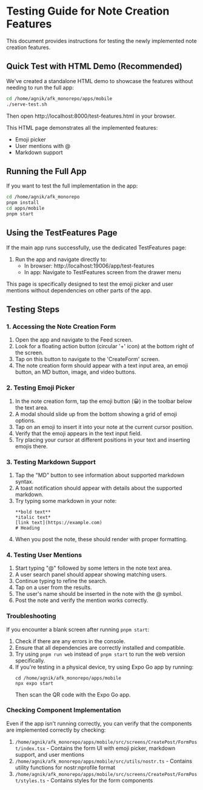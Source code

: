 # Testing Guide for Note Creation Features

This document provides instructions for testing the newly implemented note creation features.

## Quick Test with HTML Demo (Recommended)

We've created a standalone HTML demo to showcase the features without needing to run the full app:

```bash
cd /home/agnik/afk_monorepo/apps/mobile
./serve-test.sh
```

Then open http://localhost:8000/test-features.html in your browser.

This HTML page demonstrates all the implemented features:
- Emoji picker 
- User mentions with @
- Markdown support

## Running the Full App

If you want to test the full implementation in the app:

```bash
cd /home/agnik/afk_monorepo
pnpm install
cd apps/mobile
pnpm start
```

## Using the TestFeatures Page

If the main app runs successfully, use the dedicated TestFeatures page:

1. Run the app and navigate directly to:
   - In browser: http://localhost:19006/app/test-features
   - In app: Navigate to TestFeatures screen from the drawer menu

This page is specifically designed to test the emoji picker and user mentions without dependencies on other parts of the app.

## Testing Steps

### 1. Accessing the Note Creation Form

1. Open the app and navigate to the Feed screen.
2. Look for a floating action button (circular '+' icon) at the bottom right of the screen.
3. Tap on this button to navigate to the 'CreateForm' screen.
4. The note creation form should appear with a text input area, an emoji button, an MD button, image, and video buttons.

### 2. Testing Emoji Picker

1. In the note creation form, tap the emoji button (😀) in the toolbar below the text area.
2. A modal should slide up from the bottom showing a grid of emoji options.
3. Tap on an emoji to insert it into your note at the current cursor position.
4. Verify that the emoji appears in the text input field.
5. Try placing your cursor at different positions in your text and inserting emojis there.

### 3. Testing Markdown Support

1. Tap the "MD" button to see information about supported markdown syntax.
2. A toast notification should appear with details about the supported markdown.
3. Try typing some markdown in your note:
   ```
   **bold text**
   *italic text*
   [link text](https://example.com)
   # Heading
   ```
4. When you post the note, these should render with proper formatting.

### 4. Testing User Mentions

1. Start typing "@" followed by some letters in the note text area.
2. A user search panel should appear showing matching users.
3. Continue typing to refine the search.
4. Tap on a user from the results.
5. The user's name should be inserted in the note with the @ symbol.
6. Post the note and verify the mention works correctly.

### Troubleshooting

If you encounter a blank screen after running `pnpm start`:

1. Check if there are any errors in the console.
2. Ensure that all dependencies are correctly installed and compatible.
3. Try using `pnpm run web` instead of `pnpm start` to run the web version specifically.
4. If you're testing in a physical device, try using Expo Go app by running:
   ```
   cd /home/agnik/afk_monorepo/apps/mobile
   npx expo start
   ```
   Then scan the QR code with the Expo Go app.

### Checking Component Implementation

Even if the app isn't running correctly, you can verify that the components are 
implemented correctly by checking:

1. `/home/agnik/afk_monorepo/apps/mobile/src/screens/CreatePost/FormPost/index.tsx` - Contains the form UI with emoji picker, markdown support, and user mentions
2. `/home/agnik/afk_monorepo/apps/mobile/src/utils/nostr.ts` - Contains utility functions for nostr:nprofile format
3. `/home/agnik/afk_monorepo/apps/mobile/src/screens/CreatePost/FormPost/styles.ts` - Contains styles for the form components